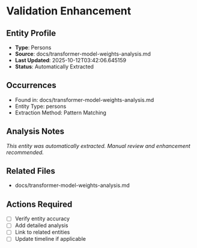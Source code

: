 # Validation Enhancement

## Entity Profile
- **Type**: Persons
- **Source**: docs/transformer-model-weights-analysis.md
- **Last Updated**: 2025-10-12T03:42:06.645159
- **Status**: Automatically Extracted

## Occurrences
- Found in: docs/transformer-model-weights-analysis.md
- Entity Type: persons
- Extraction Method: Pattern Matching

## Analysis Notes
*This entity was automatically extracted. Manual review and enhancement recommended.*

## Related Files
- docs/transformer-model-weights-analysis.md

## Actions Required
- [ ] Verify entity accuracy
- [ ] Add detailed analysis
- [ ] Link to related entities
- [ ] Update timeline if applicable
